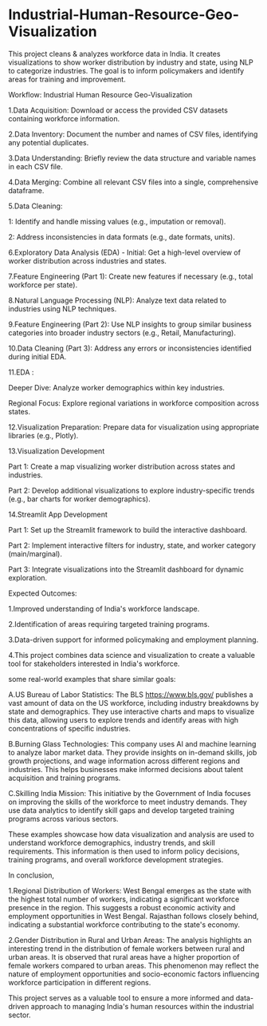 # Industrial-Human-Resource-Geo-Visualization

This project cleans & analyzes workforce data in India. It creates visualizations to show worker distribution by industry and state, using NLP to categorize industries. The goal is to inform policymakers and identify areas for training and improvement.

Workflow: Industrial Human Resource Geo-Visualization

1.Data Acquisition: Download or access the provided CSV datasets containing workforce information.

2.Data Inventory: Document the number and names of CSV files, identifying any potential duplicates.

3.Data Understanding: Briefly review the data structure and variable names in each CSV file.

4.Data Merging: Combine all relevant CSV files into a single, comprehensive dataframe.

5.Data Cleaning:

1: Identify and handle missing values (e.g., imputation or removal).

2: Address inconsistencies in data formats (e.g., date formats, units).

6.Exploratory Data Analysis (EDA) - Initial: Get a high-level overview of worker distribution across industries and states.

7.Feature Engineering (Part 1): Create new features if necessary (e.g., total workforce per state).

8.Natural Language Processing (NLP): Analyze text data related to industries using NLP techniques.

9.Feature Engineering (Part 2): Use NLP insights to group similar business categories into broader industry sectors (e.g., Retail, Manufacturing).

10.Data Cleaning (Part 3): Address any errors or inconsistencies identified during initial EDA.

11.EDA :

Deeper Dive: Analyze worker demographics within key industries.

Regional Focus: Explore regional variations in workforce composition across states.

12.Visualization Preparation: Prepare data for visualization using appropriate libraries (e.g., Plotly).

13.Visualization Development

Part 1: Create a map visualizing worker distribution across states and industries.

Part 2: Develop additional visualizations to explore industry-specific trends (e.g., bar charts for worker demographics).

14.Streamlit App Development

Part 1: Set up the Streamlit framework to build the interactive dashboard.

Part 2: Implement interactive filters for industry, state, and worker category (main/marginal).

Part 3: Integrate visualizations into the Streamlit dashboard for dynamic exploration.

Expected Outcomes:

1.Improved understanding of India's workforce landscape.

2.Identification of areas requiring targeted training programs.

3.Data-driven support for informed policymaking and employment planning.

4.This project combines data science and visualization to create a valuable tool for stakeholders interested in India's workforce.

some real-world examples that share similar goals:

A.US Bureau of Labor Statistics: The BLS https://www.bls.gov/ publishes a vast amount of data on the US workforce, including industry breakdowns by state and demographics. They use interactive charts and maps to visualize this data, allowing users to explore trends and identify areas with high concentrations of specific industries.

B.Burning Glass Technologies: This company uses AI and machine learning to analyze labor market data. They provide insights on in-demand skills, job growth projections, and wage information across different regions and industries. This helps businesses make informed decisions about talent acquisition and training programs.

C.Skilling India Mission: This initiative by the Government of India focuses on improving the skills of the workforce to meet industry demands. They use data analytics to identify skill gaps and develop targeted training programs across various sectors.

These examples showcase how data visualization and analysis are used to understand workforce demographics, industry trends, and skill requirements. This information is then used to inform policy decisions, training programs, and overall workforce development strategies.

In conclusion,

1.Regional Distribution of Workers: West Bengal emerges as the state with the highest total number of workers, indicating a significant workforce presence in the region. This suggests a robust economic activity and employment opportunities in West Bengal. Rajasthan follows closely behind, indicating a substantial workforce contributing to the state's economy.

2.Gender Distribution in Rural and Urban Areas: The analysis highlights an interesting trend in the distribution of female workers between rural and urban areas. It is observed that rural areas have a higher proportion of female workers compared to urban areas. This phenomenon may reflect the nature of employment opportunities and socio-economic factors influencing workforce participation in different regions.

This project serves as a valuable tool to ensure a more informed and data-driven approach to managing India's human resources within the industrial sector.
